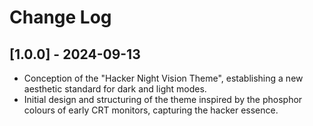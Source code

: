 # Change Log

## [1.0.0] - 2024-09-13

-   Conception of the "Hacker Night Vision Theme", establishing a new aesthetic standard for dark and light modes.
-   Initial design and structuring of the theme inspired by the phosphor colours of early CRT monitors, capturing the hacker essence.
